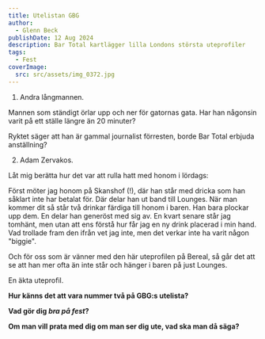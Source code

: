 ```yaml
---
title: Utelistan GBG
author:
  - Glenn Beck
publishDate: 12 Aug 2024
description: Bar Total kartlägger lilla Londons största uteprofiler
tags:
  - Fest
coverImage:
  src: src/assets/img_0372.jpg
---
```

1. Andra långmannen.

Mannen som ständigt örlar upp och ner för gatornas gata. Har han någonsin varit på ett ställe längre än 20 minuter? 

Ryktet säger att han är gammal journalist förresten, borde Bar Total erbjuda anställning?

2. Adam Zervakos.

Låt mig berätta hur det var att rulla hatt med honom i lördags:

Först möter jag honom på Skanshof (!), där han står med dricka som han såklart inte har betalat för. Där delar han ut band till Lounges. När man kommer dit så står två drinkar färdiga till honom i baren. Han bara plockar upp dem. En delar han generöst med sig av. En kvart senare står jag tomhänt, men utan att ens förstå hur får jag en ny drink placerad i min hand. Vad trollade fram den ifrån vet jag inte, men det verkar inte ha varit någon "biggie".

Och för oss som är vänner med den här uteprofilen på Bereal, så går det att se att han mer ofta än inte står och hänger i baren på just Lounges.

En äkta uteprofil.

**Hur känns det att vara nummer två på GBG:s utelista?**

**Vad gör dig *bra på fest*?**

**Om man vill prata med dig om man ser dig ute, vad ska man då säga?**
